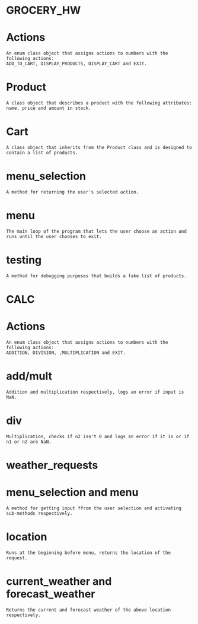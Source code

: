 # GROCERY_HW

# Actions
    An enum class object that assigns actions to numbers with the following actions:
    ADD_TO_CART, DISPLAY_PRODUCTS, DISPLAY_CART and EXIT.

# Product
    A class object that describes a product with the following attributes:
    name, price and amount in stock.

# Cart
    A class object that inherits from the Product class and is designed to contain a list of products.

# menu_selection
    A method for returning the user's selected action.

# menu
    The main loop of the program that lets the user choose an action and runs until the user chooses to exit.

# testing
    A method for debugging purposes that builds a fake list of products.

# CALC

# Actions
    An enum class object that assigns actions to numbers with the following actions:
    ADDITION, DIVISION, ,MULTIPLICATION and EXIT.

# add/mult
    Addition and multiplication respectively, logs an error if input is NaN.

# div
    Multiplication, checks if n2 isn't 0 and logs an error if it is or if n1 or n2 are NaN.

# weather_requests

# menu_selection and menu
    A method for getting input ffrom the user selection and activating sub-methods respectively.

# location
    Runs at the beginning before menu, returns the location of the request.

# current_weather and forecast_weather
    Returns the current and forecast weather of the above location respectively.
